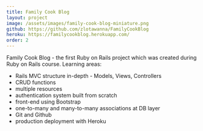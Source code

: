 ```yaml
---
title: Family Cook Blog
layout: project
image: /assets/images/family-cook-blog-miniature.png
github: https://github.com/zlotawanna/FamilyCookBlog
heroku: https://familycookblog.herokuapp.com/
order: 2
---
```

Family Cook Blog - the first Ruby on Rails project which was created during Ruby on Rails course.
Learning areas:
- Rails MVC structure in-depth - Models, Views, Controllers
- CRUD functions
- multiple resources
- authentication system built from scratch
- front-end using Bootstrap
- one-to-many and many-to-many associations at DB layer
- Git and Github
- production deployment with Heroku

